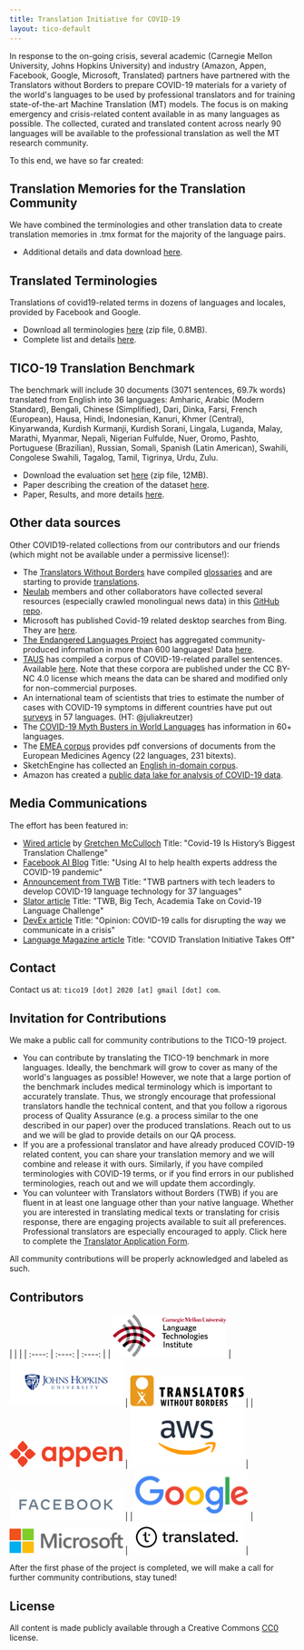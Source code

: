 ```yaml
---
title: Translation Initiative for COVID-19
layout: tico-default
---
```


In response to the on-going crisis, several academic (Carnegie Mellon University, Johns Hopkins University) and industry (Amazon, Appen, Facebook, Google, Microsoft, Translated) partners have partnered with the Translators without Borders to prepare COVID-19 materials for a variety of the world's languages to be used by professional translators and for training state-of-the-art Machine Translation (MT) models. The focus is on making emergency and crisis-related content available in as many languages as possible. The collected, curated and translated content across nearly 90 languages will be available to the professional translation as well the MT research community.

To this end, we have so far created:

## Translation Memories for the Translation Community

We have combined the terminologies and other translation data to create translation memories in .tmx format for the majority of the language pairs. 

* Additional details and data download [here](memories.html).


## Translated Terminologies
Translations of covid19-related terms in dozens of languages and locales, provided by Facebook and Google.

* Download all terminologies [here](data/terminologies.zip) (zip file, 0.8MB).
* Complete list and details [here](terminologies.html).


## TICO-19 Translation Benchmark

The benchmark will include 30 documents (3071 sentences, 69.7k words) translated from English into 36 languages:
Amharic, Arabic (Modern Standard), Bengali, Chinese (Simplified), Dari, Dinka, Farsi, French (European), Hausa, Hindi, Indonesian, Kanuri, Khmer (Central), Kinyarwanda, Kurdish Kurmanji, Kurdish Sorani, Lingala, Luganda, Malay, Marathi, Myanmar, Nepali, Nigerian Fulfulde, Nuer, Oromo, Pashto, Portuguese (Brazilian), Russian, Somali, Spanish (Latin American), Swahili, Congolese Swahili, Tagalog, Tamil, Tigrinya, Urdu, Zulu.

* Download the evaluation set [here](data/tico19-testset.zip) (zip file, 12MB).
* Paper describing the creation of the dataset [here](data/paper/ticopaper.pdf).
* Paper, Results, and more details [here](testset.html).

## Other data sources

Other COVID19-related collections from our contributors and our friends (which might not be available under a permissive license!):

* The [Translators Without Borders](https://translatorswithoutborders.org/) have compiled [glossaries](https://translatorswithoutborders.org/twb-glossary-for-covid-19/) and are starting to provide [translations](https://translatorswithoutborders.org/translations-covid-19/).
* [Neulab](http://www.cs.cmu.edu/~neulab/) members and other collaborators have collected several resources (especially crawled monolingual news data) in this [GitHub repo](https://github.com/neulab/covid19-datashare).
* Microsoft has published Covid-19 related desktop searches from Bing. They are [here](https://github.com/microsoft/BingCoronavirusQuerySet).
* [The Endangered Languages Project](http://endangeredlanguages.com/) has aggregated community-produced information in more than 600 languages! Data [here](https://endangeredlanguagesproject.github.io/COVID-19/).
* [TAUS](https://www.taus.net/) has compiled a corpus of COVID-19-related parallel sentences. Available [here](https://md.taus.net/corona). Note that these corpora are published under the CC BY-NC 4.0 license which means the data can be shared and modified only for non-commercial purposes.  
* An international team of scientists that tries to estimate the number of cases with COVID-19 symptoms in different countries have put out [surveys](https://github.com/GCGImdea/coronasurveys/blob/master/surveys.md) in 57 languages. (HT: @juliakreutzer)
* The [COVID-19 Myth Busters in World Languages](https://covid-no-mb.org/) has information in 60+ languages.
* The [EMEA corpus](http://opus.nlpl.eu/EMEA.php) provides pdf conversions of documents from the European Medicines Agency (22 languages, 231 bitexts).
* SketchEngine has collected an [English in-domain corpus](https://www.sketchengine.eu/covid19/).
* Amazon has created a [public data lake for analysis of COVID-19 data](https://aws.amazon.com/blogs/big-data/a-public-data-lake-for-analysis-of-covid-19-data/).

## Media Communications

The effort has been featured in:

* [Wired article](https://www.wired.com/story/covid-language-translation-problem/) by [Gretchen McCulloch](https://gretchenmcculloch.com/) Title: "Covid-19 Is History’s Biggest Translation Challenge"
* [Facebook AI Blog](https://ai.facebook.com/blog/using-ai-to-help-health-experts-address-the-covid-19-pandemic) Title: "Using AI to help health experts address the COVID-19 pandemic"
* [Announcement from TWB](https://translatorswithoutborders.org/TICO-19-announcement) Title: "TWB partners with tech leaders to develop COVID-19 language technology for 37 languages"
* [Slator article](https://slator.com/machine-translation/twb-big-tech-academia-take-on-covid-19-language-challenge/) Title: "TWB, Big Tech, Academia Take on Covid-19 Language Challenge"
* [DevEx article](https://www.devex.com/news/opinion-covid-19-calls-for-disrupting-the-way-we-communicate-in-a-crisis-97641) Title: "Opinion: COVID-19 calls for disrupting the way we communicate in a crisis"
* [Language Magazine article](https://www.languagemagazine.com/2020/07/27/covid-translation-initiative-takes-off/) Title: "COVID Translation Initiative Takes Off"


## Contact

Contact us at:   `tico19 [dot] 2020 [at] gmail [dot] com`.

## Invitation for Contributions

We make a public call for community contributions to the TICO-19  project.

* You can contribute by translating the TICO-19 benchmark in more languages. Ideally, the benchmark will grow to cover as many of the world's languages as possible! However, we note that a large portion of the benchmark includes medical terminology which is important to accurately translate. Thus, we strongly encourage that professional translators handle the technical content, and that you follow a rigorous process of Quality Assurance (e.g. a process similar to the one described in our paper) over the produced translations. Reach out to us and we will be glad to provide details on our QA process.
* If you are a professional translator and have already produced COVID-19 related content, you can share your translation memory and we will combine and release it with ours. Similarly, if you have compiled terminologies with COVID-19 terms, or if you find errors in our published terminologies, reach out and we will update them accordingly.
* You can volunteer with Translators without Borders (TWB) if you are fluent in at least one language other than your native language. Whether you are interested in translating medical texts or translating for crisis response, there are engaging projects available to suit all preferences. Professional translators are especially encouraged to apply. Click here to complete the [Translator Application Form](https://trommons.org/register).

All community contributions will be properly acknowledged and labeled as such.


## Contributors

| | |
| :----: | :----: | :----: |
| [<img src="logos/LTI.png" alt="CMU LTI logo" width="200">](https://lti.cs.cmu.edu) | [<img src="logos/jhu.jpg" alt="JHU logo" width="200">](http://cs.jhu.edu/) | [<img src="logos/TWB.png" alt="Translators Without Borders logo" width="200">](https://translatorswithoutborders.org/) |
| [<img src="logos/appen.svg" alt="Appen logo" width="200">](https://appen.com/) | [<img src="logos/amazon.png" alt="Amazon AWS logo" width="200">](https://aws.amazon.com/) | [<img src="logos/facebook.png" alt="Facebook logo" width="200">](https://www.facebook.com/) |
| [<img src="logos/google.png" alt="Google logo" width="200">](https://www.google.com/) | [<img src="logos/Microsoft.png" alt="Microsoft logo" width="200">](https://www.microsoft.com/) | [<img src="logos/translated.jpg" alt="Translated logo" width="200">](http://translated.com/) |

After the first phase of the project is completed, we will make a call for further community contributions, stay tuned!


## License
All content is made publicly available through a Creative Commons [CC0](LICENSE.md) license.
